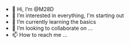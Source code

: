 - 👋 Hi, I’m @M28D
- 👀 I’m interested in everything, I'm starting out
- 🌱 I’m currently learning the basics
- 💞️ I’m looking to collaborate on ...
- 📫 How to reach me ...

<!---
M28D/M28D is a ✨ special ✨ repository because its `README.md` (this file) appears on your GitHub profile.
You can click the Preview link to take a look at your changes.
--->
